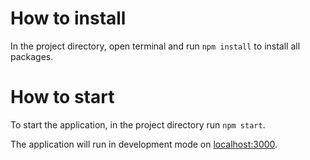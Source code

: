 # How to install

In the project directory, open terminal and run `npm install` to install all packages.

# How to start

To start the application, in the project directory run `npm start`.

The application will run in development mode on [localhost:3000](http://localhost:3000).
